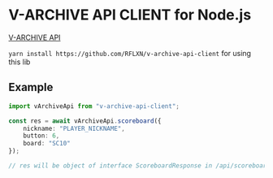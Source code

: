# V-ARCHIVE API CLIENT for Node.js

[V-ARCHIVE API](https://github.com/djmax-in/openapi)

`yarn install https://github.com/RFLXN/v-archive-api-client`
for using this lib

## Example

```typescript
import vArchiveApi from "v-archive-api-client";

const res = await vArchiveApi.scoreboard({
    nickname: "PLAYER_NICKNAME",
    button: 6,
    board: "SC10"
});

// res will be object of interface ScoreboardResponse in /api/scoreboard.ts

```
